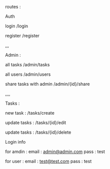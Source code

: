 routes : 


Auth

login
/login

register
/register

,,,

Admin : 

all tasks
/admin/tasks

all users
/admin/users

share tasks with admin
/admin/{id}/share


,,,,

Tasks : 

new task :
/tasks/create

update tasks : 
/tasks/{id}/edit


update tasks : 
/tasks/{id}/delete




Login info 

for amdin : 
email : admin@admin.com
pass : test

for user : 
email : test@test.com
pass : test




